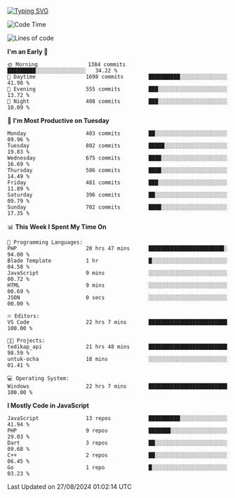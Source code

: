 [![Typing SVG](https://readme-typing-svg.demolab.com?font=Fira+Code&pause=1000&color=F7F7F7&random=false&width=435&lines=Hi+%F0%9F%91%8B%2C+I'm+Rafiu+Sidqi;Junior+Backend+Developer)](https://git.io/typing-svg)
<!--START_SECTION:waka-->
![Code Time](http://img.shields.io/badge/Code%20Time-367%20hrs%2024%20mins-blue)

![Lines of code](https://img.shields.io/badge/From%20Hello%20World%20I%27ve%20Written-1.5%20million%20lines%20of%20code-blue)

**I'm an Early 🐤** 

```text
🌞 Morning                1384 commits        █████████░░░░░░░░░░░░░░░░   34.22 % 
🌆 Daytime                1698 commits        ██████████░░░░░░░░░░░░░░░   41.98 % 
🌃 Evening                555 commits         ███░░░░░░░░░░░░░░░░░░░░░░   13.72 % 
🌙 Night                  408 commits         ███░░░░░░░░░░░░░░░░░░░░░░   10.09 % 
```
📅 **I'm Most Productive on Tuesday** 

```text
Monday                   403 commits         ██░░░░░░░░░░░░░░░░░░░░░░░   09.96 % 
Tuesday                  802 commits         █████░░░░░░░░░░░░░░░░░░░░   19.83 % 
Wednesday                675 commits         ████░░░░░░░░░░░░░░░░░░░░░   16.69 % 
Thursday                 586 commits         ████░░░░░░░░░░░░░░░░░░░░░   14.49 % 
Friday                   481 commits         ███░░░░░░░░░░░░░░░░░░░░░░   11.89 % 
Saturday                 396 commits         ██░░░░░░░░░░░░░░░░░░░░░░░   09.79 % 
Sunday                   702 commits         ████░░░░░░░░░░░░░░░░░░░░░   17.35 % 
```


📊 **This Week I Spent My Time On** 

```text
💬 Programming Languages: 
PHP                      20 hrs 47 mins      ████████████████████████░   94.00 % 
Blade Template           1 hr                █░░░░░░░░░░░░░░░░░░░░░░░░   04.58 % 
JavaScript               9 mins              ░░░░░░░░░░░░░░░░░░░░░░░░░   00.72 % 
HTML                     9 mins              ░░░░░░░░░░░░░░░░░░░░░░░░░   00.69 % 
JSON                     0 secs              ░░░░░░░░░░░░░░░░░░░░░░░░░   00.00 % 

🔥 Editors: 
VS Code                  22 hrs 7 mins       █████████████████████████   100.00 % 

🐱‍💻 Projects: 
tedikap_api              21 hrs 48 mins      █████████████████████████   98.59 % 
untuk-ocha               18 mins             ░░░░░░░░░░░░░░░░░░░░░░░░░   01.41 % 

💻 Operating System: 
Windows                  22 hrs 7 mins       █████████████████████████   100.00 % 
```

**I Mostly Code in JavaScript** 

```text
JavaScript               13 repos            ██████████░░░░░░░░░░░░░░░   41.94 % 
PHP                      9 repos             ███████░░░░░░░░░░░░░░░░░░   29.03 % 
Dart                     3 repos             ██░░░░░░░░░░░░░░░░░░░░░░░   09.68 % 
C++                      2 repos             ██░░░░░░░░░░░░░░░░░░░░░░░   06.45 % 
Go                       1 repo              █░░░░░░░░░░░░░░░░░░░░░░░░   03.23 % 
```




 Last Updated on 27/08/2024 01:02:14 UTC
<!--END_SECTION:waka-->
